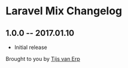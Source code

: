 # Laravel Mix Changelog

## 1.0.0 -- 2017.01.10

* Initial release

Brought to you by [Tijs van Erp](http://theconceptstore.nl)
